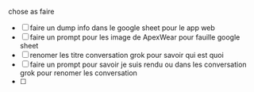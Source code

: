 chose as faire


- [ ] faire un dump info dans le google sheet pour le app web
- [ ] faire un prompt pour les image de ApexWear pour fauille google sheet
- [ ] renomer les titre conversation grok pour savoir qui est quoi
- [ ] faire un prompt pour savoir je suis rendu ou dans les conversation grok pour renomer les conversation
- [ ] 



